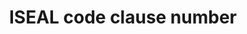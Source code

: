 ---
title: 'ISEAL code clause number'
field: 'is.identifier.clause'
slug: 'is-identifier-clause'
description: 'Associated specific clause(s) from an ISEAL code of practice'
comment: 'Select from control list'
required: False
vocabulary: 'vocabulary.txt'
module: 'Scope'
cluster: 'Global'
policy: 'Controlled value. Multi select from control list.'
layout: 'home'
---